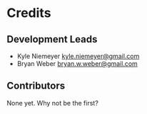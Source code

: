 # Credits

## Development Leads

* Kyle Niemeyer <kyle.niemeyer@gmail.com>
* Bryan Weber <bryan.w.weber@gmail.com>

## Contributors

None yet. Why not be the first?
